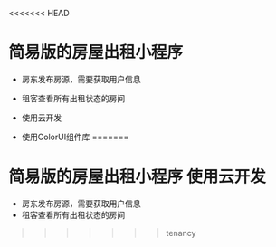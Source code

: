 <<<<<<< HEAD
# 简易版的房屋出租小程序
* 房东发布房源，需要获取用户信息
* 租客查看所有出租状态的房间

* 使用云开发
* 使用ColorUI组件库
=======
# 简易版的房屋出租小程序 使用云开发 
* 房东发布房源，需要获取用户信息 
* 租客查看所有出租状态的房间 
>>>>>>> tenancy
